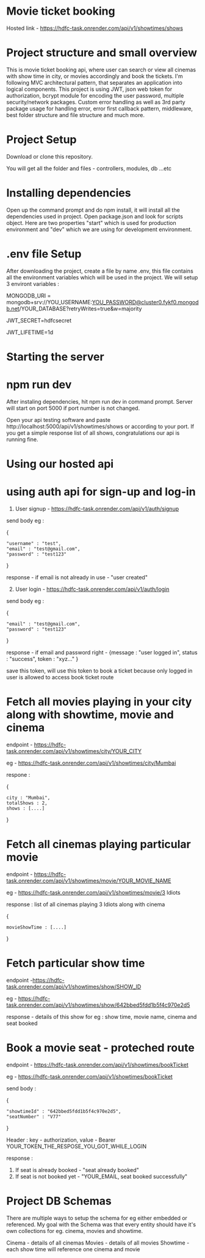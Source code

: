 # Movie ticket booking
Hosted link - https://hdfc-task.onrender.com/api/v1/showtimes/shows

# Project structure and small overview
This is movie ticket booking api, where user can search or view all cinemas with show time in city, or movies accordingly and book the tickets. I'm following MVC architectural pattern, that separates an application into logical components. This project is using JWT, json web token for authorization, bcrypt module for encoding the user password, multiple security/network packages. Custom error handling as well as 3rd party package usage for handling error, error first callback pattern, middleware, best folder structure and file structure and much more.

# Project Setup
Download or clone this repository.

You will get all the folder and files - controllers, modules, db ...etc

# Installing dependencies
Open up the command prompt and do npm install, it will install all the dependencies used in project. Open package.json and look for scripts object. Here are two properties "start" which is used for production environment and "dev" which we are using for development environment.

# .env file Setup
After downloading the project, create a file by name .env, this file contains all the environment variables which will be used in the project.
We will setup 3 environt variables : 

MONGODB_URI = mongodb+srv://YOU_USERNAME:YOU_PASSWORD@cluster0.fykf0.mongodb.net/YOUR_DATABASE?retryWrites=true&w=majority

JWT_SECRET=hdfcsecret

JWT_LIFETIME=1d

# Starting the server
# npm run dev
After instaling dependencies, hit npm run dev in command prompt. Server will start on port 5000 if port number is not changed.

Open your api testing software and paste http://localhost:5000/api/v1/showtimes/shows or according to your port. If you get a simple response list of all shows, congratulations our api is running fine.

# Using our hosted api

# using auth api for sign-up and log-in

1. User signup - https://hdfc-task.onrender.com/api/v1/auth/signup 

send body eg :

{ 

    "username" : "test", 
    "email" : "test@gmail.com", 
    "password" : "test123" 

}

response - if email is not already in use - "user created"

2. User login - https://hdfc-task.onrender.com/api/v1/auth/login

send body eg : 

{

    "email" : "test@gmail.com", 
    "password" : "test123" 
}

response - if email and password right - {message : "user logged in", status : "success", token : "xyz..." }

save this token, will use this token to book a ticket because only logged in user is allowed to access book ticket route

# Fetch all movies playing in your city along with showtime, movie and cinema

endpoint - https://hdfc-task.onrender.com/api/v1/showtimes/city/YOUR_CITY

eg - https://hdfc-task.onrender.com/api/v1/showtimes/city/Mumbai

respone :

{

    city : "Mumbai",
    totalShows : 2,
    shows : [....]
    
}

# Fetch all cinemas playing particular movie

endpoint - https://hdfc-task.onrender.com/api/v1/showtimes/movie/YOUR_MOVIE_NAME

eg - https://hdfc-task.onrender.com/api/v1/showtimes/movie/3 Idiots

response : list of all cinemas playing 3 Idiots along with cinema

{

    movieShowTime : [....]

}

# Fetch particular show time

endpoint -https://hdfc-task.onrender.com/api/v1/showtimes/show/SHOW_ID

eg - https://hdfc-task.onrender.com/api/v1/showtimes/show/642bbed5fdd1b5f4c970e2d5

response - details of this show for eg : show time, movie name, cinema and seat booked

# Book a movie seat - proteched route

endpoint - https://hdfc-task.onrender.com/api/v1/showtimes/bookTicket

eg - https://hdfc-task.onrender.com/api/v1/showtimes/bookTicket

send body : 

{

    "showtimeId" : "642bbed5fdd1b5f4c970e2d5", 
    "seatNumber" : "V77" 

}

Header : key - authorization, value - Bearer YOUR_TOKEN_THE_RESPOSE_YOU_GOT_WHILE_LOGIN

response :

1. If seat is already booked - "seat already booked"
2. If seat is not booked yet - "YOUR_EMAIL, seat booked successfully"



# Project DB Schemas

There are multiple ways to setup the schema for eg either embedded or referenced. My goal with the Schema was that every entity should have it's own collections for eg. cinema, movies and showtime.

Cinema - details of all cinemas
Movies - details of all movies
Showtime - each show time will reference one cinema and movie










